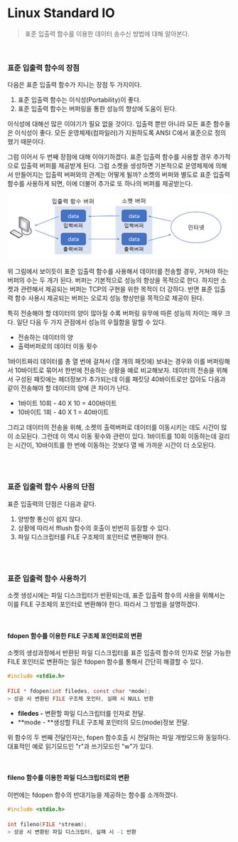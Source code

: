 # Linux Standard IO

> 표준 입출력 함수를 이용한 데이터 송수신 방법에 대해 알아본다. 

<br>

### 표준 입출력 함수의 장점

다음은 표준 입출력 함수가 지니는 장점 두 가지이다.

1. 표준 입출력 함수는 이식성(Portability)이 좋다.
2. 표준 입출력 함수는 버퍼링을 통한 성능의 향상에 도움이 된다.

이식성에 대해선 많은 이야기가 필요 없을 것이다. 입출력 뿐만 아니라 모든 표준 함수들은 이식성이 좋다. 모든 운영체제(컴파일러)가 지원하도록 ANSI C에서 표준으로 정의했기 때문이다.

그럼 이어서 두 번째 장점에 대해 이야기하겠다. 표준 입출력 함수를 사용할 경우 추가적으로 입출력 버퍼를 제공받게 된다. 그럼 소켓을 생성하면 기본적으로 운영체제에 의해서 만들어지는 입출력 버퍼와의 관계는 어떻게 될까? 소켓의 버퍼와 별도로 표준 입출력 함수를 사용하게 되면, 이에 더불어 추가로 또 하나의 버퍼를 제공받는다.

![1](../img/Network_Programming/Linux_Standard_IO/1.PNG)

위 그림에서 보이듯이 표준 입출력 함수를 사용해서 데이터를 전송할 경우, 거쳐야 하는 버퍼의 수는 두 개가 된다. 버퍼는 기본적으로 성능의 향상을 목적으로 한다. 하지만 소켓과 관련해서 제공되는 버퍼는 TCP의 구현을 위한 목적이 더 강하다. 반면 표준 입출력 함수 사용시 제공되는 버퍼는 오로지 성능 향상만을 목적으로 제공이 된다.

특히 전송해야 할 데이터의 양이 많아질 수록 버퍼링 유무에 따른 성능의 차이는 매우 크다. 일단 다음 두 가지 관점에서 성능의 우월함을 말할 수 있다.

* 전송하는 데이터의 양
* 출력버퍼로의 데이터 이동 횟수

1바이트짜리 데이터를 총 열 번에 걸쳐서 (열 개의 패킷에) 보내는 경우와 이를 버퍼링해서 10바이트로 묶어서 한번에 전송하는 상황을 예로 비교해보자. 데이터의 전송을 위해서 구성된 패킷에는 헤더정보가 추가되는데 이를 패킷당 40바이트로만 잡아도 다음과 같이 전송해야 할 데이터의 양에 큰 차이가 난다.

* 1바이트 10회 - 40 X 10 = 400바이트
* 10바이트 1회 - 40 X 1 = 40바이트

그리고 데이터의 전송을 위해, 소켓의 출력버퍼로 데이터를 이동시키는 데도 시간이 많이 소모된다. 그런데 이 역시 이동 횟수와 관련이 있다. 1바이트를 10회 이동하는데 걸리는 시간이, 10바이트를 한 번에 이동하는 것보다 열 배 가까운 시간이 더 소모된다.

<br>

<br>

### 표준 입출력 함수 사용의 단점

표준 입출력의 단점은 다음과 같다.

1. 양방향 통신이 쉽지 않다.
2. 상황에 따라서 fflush 함수의 호출이 빈번히 등장할 수 있다.
3. 파일 디스크립터를 FILE 구조체의 포인터로 변환해야 한다.

<br>

<br>

### 표준 입출력 함수 사용하기

소켓 생성시에는 파일 디스크립터가 반환되는데, 표준 입출력 함수의 사용을 위해서는 이를 FILE 구조체의 포인터로 변환해야 한다. 따라서 그 방법을 설명하겠다.

<br>

#### fdopen 함수를 이용한 FILE 구조체 포인터로의 변환

소켓의 생성과정에서 반환된 파일 디스크립터를 표준 입출력 함수의 인자로 전달 가능한 FILE 포인터로 변환하는 일은 fdopen 함수를 통해서 간단히 해결할 수 있다.

```c
#include <stdio.h>

FILE * fdopen(int filedes, const char *mode);
> 성공 시 변환된 FILE 구조체 포인터, 실패 시 NULL 반환
```

* **filedes -** 변환할 파일 디스크립터를 인자로 전달.
* **mode - **생성할 FILE 구조체 포인터의 모드(mode)정보 전달.

위 함수의 두 번째 전달인자는, fopen 함수호출 시 전달하는 파일 개방모드와 동일하다. 대표적인 예로 읽기모드인 "r"과 쓰기모드인 "w"가 있다.

<br>

#### fileno 함수를 이용한 파일 디스크립터로의 변환

이번에는 fdopen 함수의 반대기능을 제공하는 함수를 소개하겠다.

```c
#include <stdio.h>

int fileno(FILE *stream);
> 성공 시 변환된 파일 디스크립터, 실패 시 -1 반환
```

<br>

<br>



